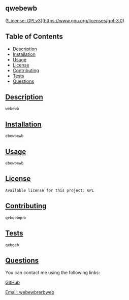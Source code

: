 
## qwebewb

([!License: GPLv3](https://img.shields.io/badge/License-GPLv3-blue.svg)](https://www.gnu.org/licenses/gpl-3.0)

## Table of Contents
  * [Description](#description)
  * [Installation](#installation)
  * [Usage](#usage)
  * [License](#license)
  * [Contributing](#contributing)
  * [Tests](#tests)
  * [Questions](#questions)

## [Description](#table-of-contents)
    webewb
## [Installation](#table-of-contents)
    ebewbewb
## [Usage](#table-of-contents)
    ebewbewb
## [License](#table-of-contents)
    Available license for this project: GPL
## [Contributing](#table-of-contents)
    qebqebqeb
## [Tests](#table-of-contents)    
    qebqeb
## [Questions](#table-of-contents)

You can contact me using the following links:

[GitHub](https://github.com/webwebewb)

[Email: webewbrerbweb](mailto:webewbrerbweb)
